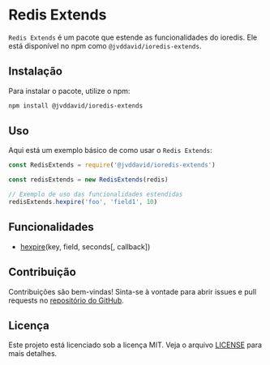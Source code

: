 # Redis Extends

`Redis Extends` é um pacote que estende as funcionalidades do ioredis. Ele está disponível no npm como `@jvddavid/ioredis-extends`.

## Instalação

Para instalar o pacote, utilize o npm:

```bash
npm install @jvddavid/ioredis-extends
```

## Uso

Aqui está um exemplo básico de como usar o `Redis Extends`:

```javascript
const RedisExtends = require('@jvddavid/ioredis-extends')

const redisExtends = new RedisExtends(redis)

// Exemplo de uso das funcionalidades estendidas
redisExtends.hexpire('foo', 'field1', 10)
```

## Funcionalidades

- [hexpire](https://redis.io/docs/latest/commands/hexpire/)(key, field, seconds[, callback])

## Contribuição

Contribuições são bem-vindas! Sinta-se à vontade para abrir issues e pull requests no [repositório do GitHub](https://github.com/jvddavid/ioredis-extends).

## Licença

Este projeto está licenciado sob a licença MIT. Veja o arquivo [LICENSE](LICENSE) para mais detalhes.
